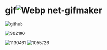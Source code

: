 # gif![Webp net-gifmaker](https://user-images.githubusercontent.com/98842524/152052024-9eb3b271-fe18-4102-8e47-1df670287609.gif)

![github](https://user-images.githubusercontent.com/98842524/152054912-384990d5-2d8f-437d-801f-5d559385b162.jpg)


![982186](https://user-images.githubusercontent.com/98842524/152055378-c6d87d18-df2b-45de-b746-6daf20867b32.png)

![1130461](https://user-images.githubusercontent.com/98842524/152055419-9b0b00c9-b256-4017-bdff-a01d807fff32.png)
![1055726](https://user-images.githubusercontent.com/98842524/152055450-a806ac96-1016-42fd-9cde-55892943ca60.png)
